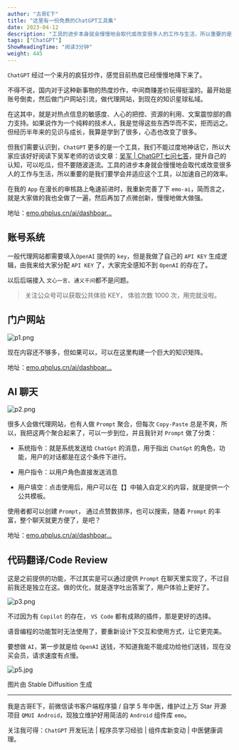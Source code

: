 ```yaml
---
author: "古哥E下"
title: "这里有一份免费的ChatGPT工具集"
date: 2023-04-12
description: "工具的进步本身就会慢慢地会取代或改变很多人的工作与生活，所以重要的是我们要学会并适应这个工具，以加速自己的效率。"
tags: ["ChatGPT"]
ShowReadingTime: "阅读3分钟"
weight: 445
---
```

`ChatGPT` 经过一个来月的疯狂炒作，感觉目前热度已经慢慢地降下来了。

不得不说，国内对于这种新事物的热度炒作，中间商赚差价玩得挺溜的。最开始是账号倒卖，然后做门户网站引流，做代理网站，到现在的知识星球私域。

在这其中，就是对热点信息的敏感度、人心的把控、资源的利用、文案震惊部的鼎力支持。如果说作为一个纯粹的技术人，我是觉得这些东西华而不实，拒而远之。但经历半年来的见识与成长，我算是学到了很多，心态也改变了很多。

但我们需要认识到，`ChatGPT` 更多的是一个工具，我们不能过度地神话它，所以大家应该好好阅读下吴军老师的访谈文章：[吴军 | ChatGPT七问七答](https://link.juejin.cn?target=https%3A%2F%2Fmp.weixin.qq.com%2Fs%3F__biz%3DMzA4OTYwNzk0NA%3D%3D%26mid%3D2649712029%26idx%3D2%26sn%3D8a29e484994cfb2f294b355d619e3741%26scene%3D21%23wechat_redirect "https://mp.weixin.qq.com/s?__biz=MzA4OTYwNzk0NA==&mid=2649712029&idx=2&sn=8a29e484994cfb2f294b355d619e3741&scene=21#wechat_redirect")，提升自己的认知，可以吃瓜，但不要随波逐流。工具的进步本身就会慢慢地会取代或改变很多人的工作与生活，所以重要的是我们要学会并适应这个工具，以加速自己的效率。

在我的 `App` 在漫长的审核路上龟速前进时，我重新完善了下 `emo-ai`，简而言之，就是大家做的我也全做了一遍，然后再加了点微创新，慢慢地做大做强。

地址：[emo.qhplus.cn/ai/dashboar…](https://link.juejin.cn?target=https%3A%2F%2Femo.qhplus.cn%2Fai%2Fdashboard%2Fportal "https://emo.qhplus.cn/ai/dashboard/portal")

账号系统
----

一般代理网站都需要填入`OpenAI` 提供的 `key`，但是我做了自己的 `API KEY` 生成逻辑，由我来给大家分配 `API KEY` 了，大家完全感知不到 `OpenAI` 的存在了。

以后后端接入 `文心一言`、`通义千问`都不是问题。

> 关注公众号可以获取公共体验 KEY， 体验次数 1000 次，用完就没啦。

门户网站
----

![p1.png](https://p9-juejin.byteimg.com/tos-cn-i-k3u1fbpfcp/0e0394f3d1c34cdb870d73be8eee908c~tplv-k3u1fbpfcp-zoom-in-crop-mark:1512:0:0:0.awebp?)

现在内容还不够多，但如果可以，可以在这里构建一个巨大的知识矩阵。

地址：[emo.qhplus.cn/ai/dashboar…](https://link.juejin.cn?target=https%3A%2F%2Femo.qhplus.cn%2Fai%2Fdashboard%2Fportal "https://emo.qhplus.cn/ai/dashboard/portal")

AI 聊天
-----

![p2.png](https://p6-juejin.byteimg.com/tos-cn-i-k3u1fbpfcp/d23977b9781045e2a17250cda74b787a~tplv-k3u1fbpfcp-zoom-in-crop-mark:1512:0:0:0.awebp?)

很多人会做代理网站，也有人做 `Prompt` 聚合，但每次 `Copy-Paste` 总是不爽，所以，我把这两个聚合起来了，可以一步到位，并且我针对 `Prompt` 做了分类：

*   系统指令：就是系统发送给 `ChatGpt` 的消息，用于指出 `ChatGpt` 的角色，功能，用户的对话都是在这个条件下进行。
    
*   用户指令：以用户角色直接发送消息
    
*   用户填空：点击使用后，用户可以在【】中输入自定义的内容，就是提供一个公共模板。
    

使用者都可以创建 `Prompt`， 通过点赞数排序，也可以搜索，随着 `Prompt` 的丰富，整个聊天就更方便了，是吧？

地址：[emo.qhplus.cn/ai/dashboar…](https://link.juejin.cn?target=https%3A%2F%2Femo.qhplus.cn%2Fai%2Fdashboard%2Fchat "https://emo.qhplus.cn/ai/dashboard/chat")

代码翻译/Code Review
----------------

这是之前提供的功能，不过其实是可以通过提供 `Prompt` 在聊天里实现了，不过目前我还是独立在这。做的优化，就是逐字吐出答案了，用户体验上更好了。

![p3.png](https://p9-juejin.byteimg.com/tos-cn-i-k3u1fbpfcp/bc2bb4d9cee94879bed29decb27e9719~tplv-k3u1fbpfcp-zoom-in-crop-mark:1512:0:0:0.awebp?)

不过因为有 `Copilot` 的存在， `VS Code` 都有成熟的插件，那是更好的选择。

语音编程的功能暂时无法使用了，要重新设计下交互和使用方式，让它更完美。

要想做 `AI`，第一步就是给 `OpenAI` 送钱，不知道我能不能成功给他们送钱，现在没买会员，请求速度有点慢。

![p5.jpg](https://p6-juejin.byteimg.com/tos-cn-i-k3u1fbpfcp/87415913ac1f4c69a1a1b819c6a72e2f~tplv-k3u1fbpfcp-zoom-in-crop-mark:1512:0:0:0.awebp?)

图片由 Stable Diffusition 生成

* * *

我是古哥E下，前微信读书客户端程序猿 / 自学 5 年中医，维护过上万 Star 开源项目 `QMUI Android`，现独立维护好用简洁的 `Android` 组件库 `emo`。

关注我可得：`ChatGPT` 开发玩法 | 程序员学习经验 | 组件库新变动 | 中医健康调理。